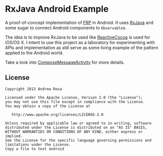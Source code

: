RxJava Android Example
======================

A proof-of-concept implementation of [FRP](http://en.wikipedia.org/wiki/Functional_reactive_programming) in Android. It uses [RxJava](https://github.com/Netflix/RxJava) and some sugar to connect Android components to `Observable`s.

The idea is to improve RxJava to be used like
[ReactiveCocoa](https://github.com/ReactiveCocoa/ReactiveCocoa) is used for iOS/OS X. I intent to use this project as a laboratory for experimenting with APIs and implementation as still serve as some living example of the pattern applied to the Android world.

Take a look into
[ComposeMessageActivity](app/src/main/java/com/example/rx/ComposeMessageActivity.java) for more details.

License
-------

    Copyright 2013 Andrew Rosa

    Licensed under the Apache License, Version 2.0 (the "License");
    you may not use this file except in compliance with the License.
    You may obtain a copy of the License at

       http://www.apache.org/licenses/LICENSE-2.0

    Unless required by applicable law or agreed to in writing, software
    distributed under the License is distributed on an "AS IS" BASIS,
    WITHOUT WARRANTIES OR CONDITIONS OF ANY KIND, either express or implied.
    See the License for the specific language governing permissions and
    limitations under the License.
    Copy a file to test android
